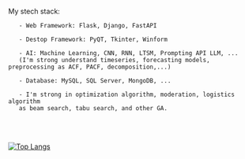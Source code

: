 <br>
  My stech stack:
    
       - Web Framework: Flask, Django, FastAPI
       
       - Destop Framework: PyQT, Tkinter, Winform 
       
       - AI: Machine Learning, CNN, RNN, LTSM, Prompting API LLM, ... 
       (I'm strong understand timeseries, forecasting models, preprocessing as ACF, PACF, decomposition,...)
       
       - Database: MySQL, SQL Server, MongoDB, ...
       
       - I'm strong in optimization algorithm, moderation, logistics algorithm 
       as beam search, tabu search, and other GA.
</br>

<br>

[![Top Langs](https://github-readme-stats.vercel.app/api/top-langs/?username=lcmd65&layout=compact&theme=tokyonight&hide=html,purebasic,tex,scss,stylus,blade,jupyter%20notebook,shell,batchfile,dockerfile,typescript)](https://github.com/lcmd65/github-readme-stats)

</br>
